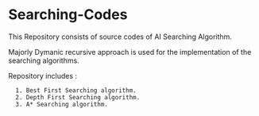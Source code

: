# Searching-Codes

This Repository consists of source codes of AI Searching Algorithm.

Majorly Dymanic recursive approach is used for the implementation of the searching algorithms.

Repository includes  :

      1. Best First Searching algorithm.  
      2. Depth First Searching algorithm.  
      3. A* Searching algorithm.  
      
